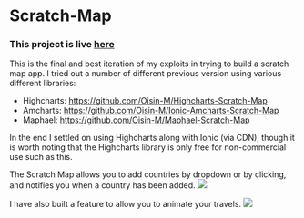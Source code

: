 # Scratch-Map

### This project is live [here](https://oisin-m.github.io/Animate-Your-Travels/)

This is the final and best iteration of my exploits in trying to build a scratch map app. I tried out a number of different previous version using various different libraries:
- Highcharts: https://github.com/Oisin-M/Highcharts-Scratch-Map
- Amcharts: https://github.com/Oisin-M/Ionic-Amcharts-Scratch-Map
- Maphael: https://github.com/Oisin-M/Maphael-Scratch-Map

In the end I settled on using Highcharts along with Ionic (via CDN), though it is worth noting that the Highcharts library is only free for non-commercial use such as this.

The Scratch Map allows you to add countries by dropdown or by clicking, and notifies you when a country has been added.
<img src="https://i.imgur.com/lm3cC4E.png">

I have also built a feature to allow you to animate your travels.
<img src="https://i.imgur.com/HGSBYFw.gif">
